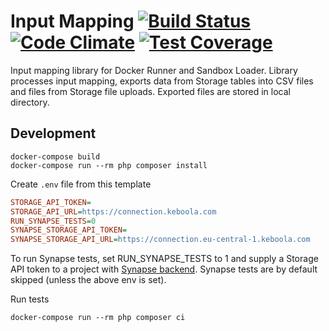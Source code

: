 # Input Mapping [![Build Status](https://travis-ci.org/keboola/input-mapping.svg?branch=master)](https://travis-ci.org/keboola/input-mapping) [![Code Climate](https://codeclimate.com/github/keboola/input-mapping/badges/gpa.svg)](https://codeclimate.com/github/keboola/input-mapping) [![Test Coverage](https://codeclimate.com/github/keboola/input-mapping/badges/coverage.svg)](https://codeclimate.com/github/keboola/input-mapping/coverage)

Input mapping library for Docker Runner and Sandbox Loader. Library processes input mapping, exports data from Storage tables into CSV files and files from Storage file uploads. Exported files are stored in local directory.

## Development

```
docker-compose build
docker-compose run --rm php composer install
```

Create `.env` file from this template

```ini
STORAGE_API_TOKEN=
STORAGE_API_URL=https://connection.keboola.com
RUN_SYNAPSE_TESTS=0
SYNAPSE_STORAGE_API_TOKEN=
SYNAPSE_STORAGE_API_URL=https://connection.eu-central-1.keboola.com
```

To run Synapse tests, set RUN_SYNAPSE_TESTS to 1 and supply a Storage API token to a project with [Synapse backend](https://keboola.atlassian.net/browse/PS-707). Synapse tests are by default skipped (unless the above env is set).

Run tests

```
docker-compose run --rm php composer ci

```